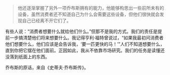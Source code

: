 > 他还逐渐掌握了另外一项乔布斯拥有的能力，他能够构思出一些前所未有的设备，虽然消费者还不知道自己为什么会需要这些设备，但他们很快就会发现自己已经离不开它们了。

有些人说：“消费者想要什么就给他们什么。”但那不是我的方式。我们的责任是提前一步搞清楚他们将来想要什么。我记得亨利·福特曾说过，“如果我最初问消费者他们想要什么，他们应该是会告诉我，‘要一匹更快的马！’”人们不知道想要什么，直到你把它摆在他们面前。正因如此，我从不依靠市场研究。我们的任务是读懂还没落到纸面上的东西。

乔布斯的原话，来自《史蒂夫·乔布斯传》。